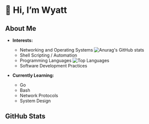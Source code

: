 # 👋 Hi, I’m Wyatt

## About Me
- **Interests:**
  - Networking and Operating Systems                          ![Anurag's GitHub stats](https://github-readme-stats.vercel.app/api?username=WyattBram&theme=onedark&hide=prs&card_length=10000)
  - Shell Scripting / Automation
  - Programming Languages                                     ![Top Languages](https://github-readme-stats.vercel.app/api/top-langs/?username=WyattBram&layout=compact&theme=onedark&hide=AMPL&size_weight=0.5&count_weight=0.5)
  - Software Development Practices

- **Currently Learning:**
  - Go
  - Bash
  - Network Protocols
  - System Design

## GitHub Stats

<div align="center">





</div>











<!---
WyattBram/WyattBram is a ✨ special ✨ repository because its `README.md` (this file) appears on your GitHub profile.
You can click the Preview link to take a look at your changes.
--->
